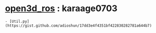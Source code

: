 # [open3d_ros](https://github.com/karaage0703/open3d_ros) : karaage0703
    - [Util.py](https://gist.github.com/adioshun/17dd3e4f4351bf422830282781a644b7)